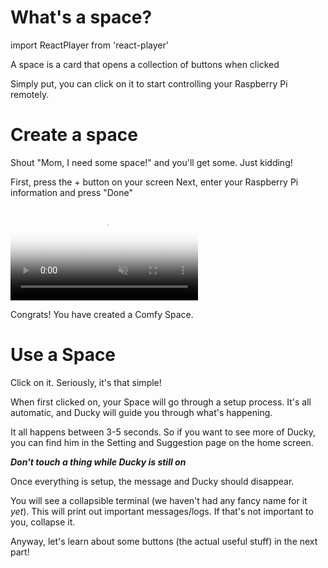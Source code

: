 # What's a space?
import ReactPlayer from 'react-player'

A space is a card that opens a collection of buttons when clicked

Simply put, you can click on it to start controlling your Raspberry Pi remotely.

# Create a space

Shout "Mom, I need some space!" and you'll get some. Just kidding!

First, press the + button on your screen
Next, enter your Raspberry Pi information and press "Done"
<ReactPlayer playing controls url='/assets/Space/Space_step1_CreateSpace.mp4' />

<video controls muted poster="<https://ruttl.com/assets/img/index-hero.jpg>">
  <source
    src="/assets/Space/Space_step1_CreateSpace.mp4"
    type="video/mp4"
  />
</video>

Congrats! You have created a Comfy Space.

# Use a Space

Click on it. Seriously, it's that simple!

When first clicked on, your Space will go through a setup process.
It's all automatic, and Ducky will guide you through what's happening.

It all happens between 3-5 seconds. So if you want to see more of Ducky, you can find him in the Setting and Suggestion page on the home screen.

***Don't touch a thing while Ducky is still on***

Once everything is setup, the message and Ducky should disappear. 

You will see a collapsible terminal (we haven't had any fancy name for it *yet*). This will print out important messages/logs. If that's not important to you, collapse it.

Anyway, let's learn about some buttons (the actual useful stuff) in the next part!


